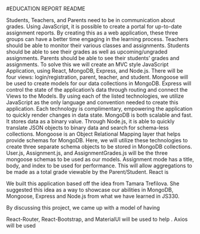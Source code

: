 #EDUCATION REPORT README

Students, Teachers, and Parents need to be in communication about grades.  Using JavaScript, it is possible to create a portal for up-to-date assignment reports.  By creating this as a web application, these three groups can have a better time engaging in the learning process.
Teachers should be able to monitor their various classes and assignments.  Students should be able to see their grades as well as upcoming/ungraded assignments.  Parents should be able to see their students’ grades and assignments.
To solve this we will create an MVC style JavaScript Application, using React, MongoDB, Express, and Node.js.  There will be four views: login/registration, parent, teacher, and student.  Mongoose will be used to create models for our data collections in MongoDB.  Express will control the state of the application’s data through routing and connect the Views to the Models.  By using each of the listed technologies, we utilize JavaScript as the only language and convention needed to create this application.  Each technology is complimentary, empowering the application to quickly render changes in data state.
MongoDB is both scalable and fast.  It stores data as a binary value.  Through Node.js, it is able to quickly translate JSON objects to binary data and search for schema-less collections.  Mongoose is an Object Relational Mapping layer that helps provide schemas for MongoDB.  Here, we will utilize these technologies to create three separate schema objects to be stored in MongoDB collections.  User.js, Assignment.js, and AssignmentGrades.js will be the three mongoose schemas to be used as our models.
Assignment mode has a title, body, and index to be used for performance.  This will allow aggregations to be made as a total grade viewable by the Parent/Student.
React is 


We built this application based off the idea from Tamara Trefilova.  She suggested this idea as a way to showcase our abilities in MongoDB, Mongoose, Express and Node.js from what we have learned in JS330.  

By discussing this project, we came up with a model of having

React-Router, React-Bootstrap, and MaterialUI will be used to help .  Axios will be used 
